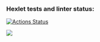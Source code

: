 ### Hexlet tests and linter status:
[![Actions Status](https://github.com/MUCT0P/js-starter-project-44/workflows/hexlet-check/badge.svg)](https://github.com/MUCT0P/js-starter-project-44/actions)

<a href="https://codeclimate.com/github/MUCT0P/js-starter-project-44/maintainability"><img src="https://api.codeclimate.com/v1/badges/789299fc940d3c54c936/maintainability" /></a>
